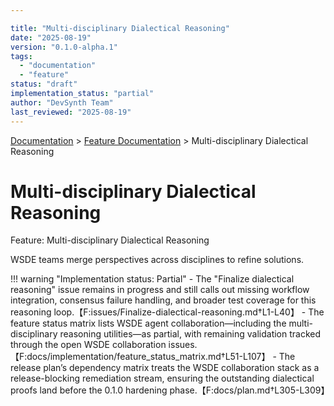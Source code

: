```yaml
---

title: "Multi-disciplinary Dialectical Reasoning"
date: "2025-08-19"
version: "0.1.0-alpha.1"
tags:
  - "documentation"
  - "feature"
status: "draft"
implementation_status: "partial"
author: "DevSynth Team"
last_reviewed: "2025-08-19"
---
```

<div class="breadcrumbs">
<a href="../index.md">Documentation</a> &gt; <a href="index.md">Feature Documentation</a> &gt; Multi-disciplinary Dialectical Reasoning
</div>

# Multi-disciplinary Dialectical Reasoning

Feature: Multi-disciplinary Dialectical Reasoning

WSDE teams merge perspectives across disciplines to refine solutions.

!!! warning "Implementation status: Partial"
    - The "Finalize dialectical reasoning" issue remains in progress and still calls out missing workflow integration, consensus failure handling, and broader test coverage for this reasoning loop.【F:issues/Finalize-dialectical-reasoning.md†L1-L40】
    - The feature status matrix lists WSDE agent collaboration—including the multi-disciplinary reasoning utilities—as partial, with remaining validation tracked through the open WSDE collaboration issues.【F:docs/implementation/feature_status_matrix.md†L51-L107】
    - The release plan’s dependency matrix treats the WSDE collaboration stack as a release-blocking remediation stream, ensuring the outstanding dialectical proofs land before the 0.1.0 hardening phase.【F:docs/plan.md†L305-L309】
